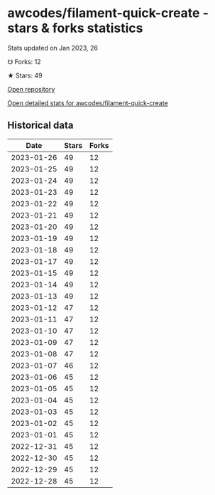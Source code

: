 # awcodes/filament-quick-create - stars & forks statistics

Stats updated on Jan 2023, 26

☋ Forks: 12

★ Stars: 49

[Open repository](https://github.com/awcodes/filament-quick-create)

[Open detailed stats for awcodes/filament-quick-create](https://reviewgithub.com/rep/awcodes/filament-quick-create)

## Historical data
| Date | Stars | Forks |
|------|-------|-------|
| 2023-01-26 | 49 | 12 | 
| 2023-01-25 | 49 | 12 | 
| 2023-01-24 | 49 | 12 | 
| 2023-01-23 | 49 | 12 | 
| 2023-01-22 | 49 | 12 | 
| 2023-01-21 | 49 | 12 | 
| 2023-01-20 | 49 | 12 | 
| 2023-01-19 | 49 | 12 | 
| 2023-01-18 | 49 | 12 | 
| 2023-01-17 | 49 | 12 | 
| 2023-01-15 | 49 | 12 | 
| 2023-01-14 | 49 | 12 | 
| 2023-01-13 | 49 | 12 | 
| 2023-01-12 | 47 | 12 | 
| 2023-01-11 | 47 | 12 | 
| 2023-01-10 | 47 | 12 | 
| 2023-01-09 | 47 | 12 | 
| 2023-01-08 | 47 | 12 | 
| 2023-01-07 | 46 | 12 | 
| 2023-01-06 | 45 | 12 | 
| 2023-01-05 | 45 | 12 | 
| 2023-01-04 | 45 | 12 | 
| 2023-01-03 | 45 | 12 | 
| 2023-01-02 | 45 | 12 | 
| 2023-01-01 | 45 | 12 | 
| 2022-12-31 | 45 | 12 | 
| 2022-12-30 | 45 | 12 | 
| 2022-12-29 | 45 | 12 | 
| 2022-12-28 | 45 | 12 | 

